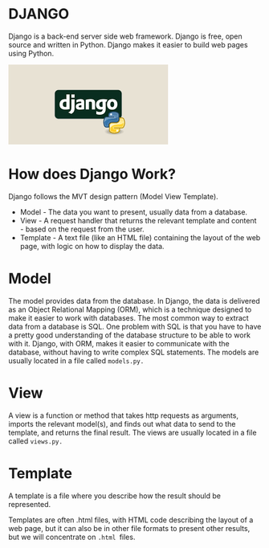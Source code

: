 # DJANGO
Django is a back-end server side web framework.
Django is free, open source and written in Python.
Django makes it easier to build web pages using Python.

![img](https://github.com/RAJGUPTA28/Django-Backend/blob/main/IMG/DJ.png)

# How does Django Work?
Django follows the MVT design pattern (Model View Template).

- Model - The data you want to present, usually data from a database.
- View - A request handler that returns the relevant template and content - based on the request from the user.
- Template - A text file (like an HTML file) containing the layout of the web page, with logic on how to display the data.


# **Model**
The model provides data from the database.
In Django, the data is delivered as an Object Relational Mapping (ORM), which is a technique designed to make it easier to work with databases.
The most common way to extract data from a database is SQL. One problem with SQL is that you have to have a pretty good understanding of the database structure to be able to work with it.
Django, with ORM, makes it easier to communicate with the database, without having to write complex SQL statements.
The models are usually located in a file called ```models.py.```

# **View**
A view is a function or method that takes http requests as arguments, imports the relevant model(s), and finds out what data to send to the template, and returns the final result.
The views are usually located in a file called ```views.py.```


# **Template**
A template is a file where you describe how the result should be represented.

Templates are often .html files, with HTML code describing the layout of a web page, but it can also be in other file formats to present other results, but we will concentrate on ```.html ```files.
